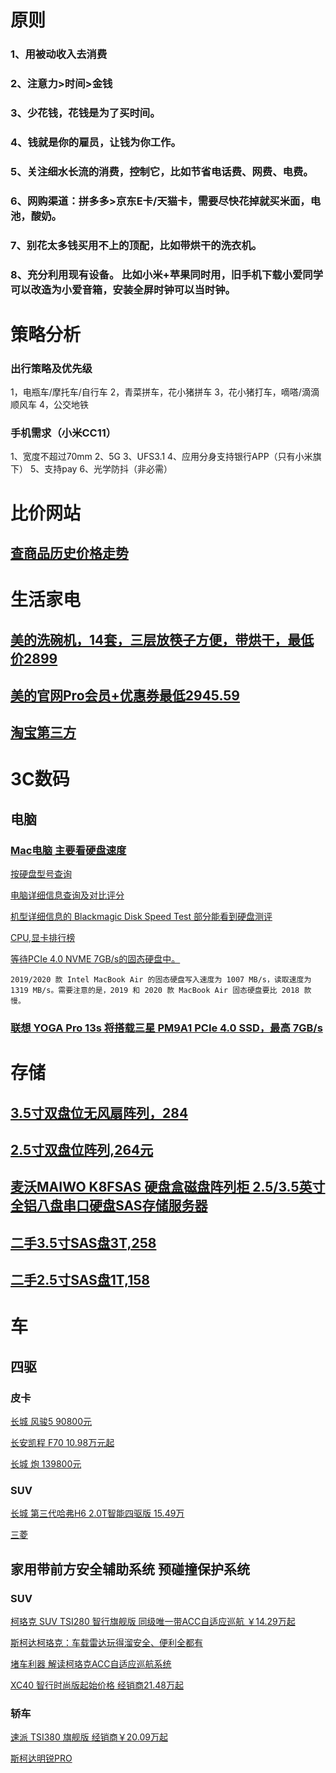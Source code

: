 # 原则
### 1、用被动收入去消费
### 2、注意力>时间>金钱
### 3、少花钱，花钱是为了买时间。
### 4、钱就是你的雇员，让钱为你工作。
### 5、关注细水长流的消费，控制它，比如节省电话费、网费、电费。
### 6、网购渠道：拼多多>京东E卡/天猫卡，需要尽快花掉就买米面，电池，酸奶。
### 7、别花太多钱买用不上的顶配，比如带烘干的洗衣机。
### 8、充分利用现有设备。 比如小米+苹果同时用，旧手机下载小爱同学可以改造为小爱音箱，安装全屏时钟可以当时钟。

# 策略分析
### 出行策略及优先级
1，电瓶车/摩托车/自行车
2，青菜拼车，花小猪拼车
3，花小猪打车，嘀嗒/滴滴顺风车
4，公交地铁

### 手机需求（小米CC11）
1、宽度不超过70mm
2、5G
3、UFS3.1
4、应用分身支持银行APP（只有小米旗下）
5、支持pay
6、光学防抖（非必需）


# 比价网站

## [查商品历史价格走势](http://tool.manmanbuy.com/HistoryLowest.aspx)


# 生活家电

## [美的洗碗机，14套，三层放筷子方便，带烘干，最低价2899](https://item.jd.com/7618259.html#crumb-wrap)

## [美的官网Pro会员+优惠券最低2945.59](https://www.midea.cn/detail/index?id=266574&itemid=1000000000100511266574&mtag=30032.2.3)

## [淘宝第三方](https://item.taobao.com/item.htm?spm=a230r.1.14.7.1f9e7784yU9On9&id=631284165131&ns=1&abbucket=14#detail)

# 3C数码

## 电脑

### [Mac电脑  主要看硬盘速度](https://www.cnbeta.com/articles/tech/1054395.htm?utm_source=taboola)

[按硬盘型号查询](https://ssd.userbenchmark.com/SpeedTest/25611/APPLE-SSD-SM0512G)

[电脑详细信息查询及对比评分](https://www.notebookcheck.net/Reviews.55.0.html)

[机型详细信息的 Blackmagic Disk Speed Test 部分能看到硬盘测评](https://www.notebookcheck.net/Apple-MacBook-Air-2020-M1-Entry-Review-Apple-M1-CPU-humbles-Intel-and-AMD.508057.0.html)

[CPU,显卡排行榜](https://browser.geekbench.com/processor-benchmarks)

[等待PCIe 4.0  NVME 7GB/s的固态硬盘中。](https://baijiahao.baidu.com/s?id=1676609853512097996&wfr=spider&for=pc)

    2019/2020 款 Intel MacBook Air 的固态硬盘写入速度为 1007 MB/s，读取速度为 1319 MB/s。需要注意的是，2019 和 2020 款 MacBook Air 固态硬盘要比 2018 款慢。

### [联想 YOGA Pro 13s 将搭载三星 PM9A1 PCIe 4.0 SSD，最高 7GB/s](https://www.ithome.com/0/514/623.htm)

# 存储

## [3.5寸双盘位无风扇阵列，284](https://item.jd.com/49415507167.html)

## [2.5寸双盘位阵列,264元](https://item.jd.com/48903021143.html)

## [麦沃MAIWO K8FSAS 硬盘盒磁盘阵列柜 2.5/3.5英寸全铝八盘串口硬盘SAS存储服务器](https://item.jd.com/10396932253.html)

## [二手3.5寸SAS盘3T,258](https://item.taobao.com/item.htm?spm=a1z09.2.0.0.12792e8dC0O94C&id=21255191315&_u=c3gcjn554a0)

## [二手2.5寸SAS盘1T,158](https://item.taobao.com/item.htm?spm=a1z09.2.0.0.12792e8dC0O94C&id=21254599769&_u=c3gcjn56d70)


# 车

## 四驱

### 皮卡

[长城 风骏5  90800元](https://pickup.gwm.com.cn/car5-o.html#page5)

[长安凯程 F70 10.98万元起](http://changankc.com/pickup/3440.html)

[长城 炮    139800元](https://pickup.gwm.com.cn/P12.html)

### SUV

[长城 第三代哈弗H6 2.0T智能四驱版 15.49万](https://www.haval.com.cn/3rd-h6/)

[三菱]()

## 家用带前方安全辅助系统  预碰撞保护系统

### SUV

[柯珞克 SUV TSI280 智行旗舰版 同级唯一带ACC自适应巡航 ￥14.29万起](https://news.bitauto.com/dcdg/20201010/1512836225.html)

[斯柯达柯珞克：车载雷达玩得溜安全、便利全都有](https://news.bitauto.com/hao/wenzhang/943156)

[堵车利器 解读柯珞克ACC自适应巡航系统](http://auto.ifeng.com/quanmeiti/20180306/1143733.shtml)

[XC40 智行时尚版起始价格 经销商21.48万起](https://www.volvocars.com/zh-cn/build/xc/xc40#%e6%97%b6%e5%b0%9a%e7%89%88|filterConventional)

### 轿车

[速派  TSI380 旗舰版    经销商￥20.09万起](https://www.saicskoda.com.cn/superb/index.html?enter_model=cars)

[斯柯达明锐PRO](https://new.qq.com/omn/20210706/20210706A05Q6T00.html)

